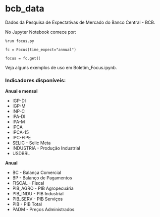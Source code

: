 # bcb_data
Dados da Pesquisa de Expectativas de Mercado do Banco Central - BCB.

No Jupyter Notebook comece por:

`%run focus.py`

`fc = Focus(time_expect="annual")`

`focus = fc.get()`

Veja alguns exemplos de uso em Boletim_Focus.ipynb.


### Indicadores disponíveis:

**Anual e mensal**
- IGP-DI
- IGP-M
- INP-C
- IPA-DI
- IPA-M
- IPCA
- IPCA-15
- IPC-FIPE
- SELIC - Selic Meta
- INDUSTRIA - Produção Industrial
- USDBRL

**Anual**
- BC - Balança Comercial
- BP - Balanço de Pagamentos
- FISCAL - Fiscal
- PIB_AGRO - PIB Agropecuária
- PIB_INDU - PIB Industrial
- PIB_SERV - PIB Serviços
- PIB - PIB Total
- PADM - Preços Administrados
